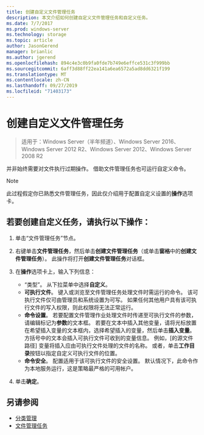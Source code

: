 ```yaml
---
title: 创建自定义文件管理任务
description: 本文介绍如何创建自定义文件管理任务和自定义任务。
ms.date: 7/7/2017
ms.prod: windows-server
ms.technology: storage
ms.topic: article
author: JasonGerend
manager: brianlic
ms.author: jgerend
ms.openlocfilehash: 894c4e3c0b9fa0fde7b749e6effce531c3f999bb
ms.sourcegitcommit: 6aff3d88ff22ea141a6ea6572a5ad8dd6321f199
ms.translationtype: MT
ms.contentlocale: zh-CN
ms.lasthandoff: 09/27/2019
ms.locfileid: "71403173"
---
```

# <a name="create-a-custom-file-management-task"></a>创建自定义文件管理任务

> 适用于：Windows Server（半年频道）、Windows Server 2016、Windows Server 2012 R2、Windows Server 2012、Windows Server 2008 R2

并非始终需要对文件执行过期操作。 借助文件管理任务也可运行自定义命令。

> [!Note]
> 此过程假定你已熟悉文件管理任务，因此仅介绍用于配置自定义设置的**操作**选项卡。

## <a name="to-create-a-custom-task"></a>若要创建自定义任务，请执行以下操作：

1.  单击“文件管理任务”节点。

2.  右键单击**文件管理任务**，然后单击**创建文件管理任务**（或单击**窗格**中的**创建文件管理任务**）。 此操作将打开**创建文件管理任务**对话框。

3.  在**操作**选项卡上，输入下列信息：

    -   “类型”。 从下拉菜单中选择**自定义**。
    -   **可执行文件**。 键入或浏览至文件管理任务处理文件时需运行的命令。 该可执行文件仅可由管理员和系统设置为可写。 如果任何其他用户具有该可执行文件的写入权限，则此权限将无法正常运行。
    -   **命令设置**。 若要配置文件管理作业处理文件时传递至可执行文件的参数，请编辑标记为**参数**的文本框。 若要在文本中插入其他变量，请将光标放置在希望插入变量的文本框内，选择希望插入的变量，然后单击**插入变量**。 方括号中的文本会插入可执行文件可收到的变量信息。 例如，\[的源文件路径\] 变量将插入应由可执行文件处理的文件的名称。 或者，单击**工作目录**按钮以指定自定义可执行文件的位置。
    -   **命令安全**。 配置适用于该可执行文件的安全设置。 默认情况下，此命令作为本地服务运行，这是策略最严格的可用帐户。

4.  单击**确定**。

## <a name="see-also"></a>另请参阅

-   [分类管理](classification-management.md)
-   [文件管理任务](file-management-tasks.md)